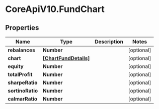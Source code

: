# CoreApiV10.FundChart

## Properties
Name | Type | Description | Notes
------------ | ------------- | ------------- | -------------
**rebalances** | **Number** |  | [optional] 
**chart** | [**[ChartFundDetails]**](ChartFundDetails.md) |  | [optional] 
**equity** | **Number** |  | [optional] 
**totalProfit** | **Number** |  | [optional] 
**sharpeRatio** | **Number** |  | [optional] 
**sortinoRatio** | **Number** |  | [optional] 
**calmarRatio** | **Number** |  | [optional] 


